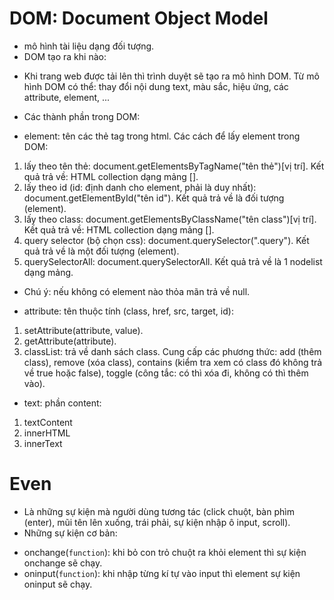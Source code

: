 # DOM: Document Object Model
- mô hình tài liệu dạng đối tượng.
- DOM tạo ra khi nào:
+ Khi trang web được tải lên thì trình duyệt sẽ tạo ra mô hình DOM. Từ mô hình DOM có thể: thay đổi nội dung text, màu sắc, hiệu ứng, các attribute, element, ...
- Các thành phần trong DOM:
+ element: tên các thẻ tag trong html. Các cách để lấy element trong DOM:
1. lấy theo tên thẻ: document.getElementsByTagName("tên thẻ")[vị trí]. Kết quả trả về: HTML collection dạng mảng [].
2. lấy theo id (id: định danh cho element, phải là duy nhất): document.getElementById("tên id"). Kết quả trả về là đối tượng (element).
3. lấy theo class: document.getElementsByClassName("tên class")[vị trí]. Kết quả trả về: HTML collection dạng mảng [].
4. query selector (bộ chọn css): document.querySelector(".query"). Kết quả trả về là một đối tượng (element).
5. querySelectorAll: document.querySelectorAll. Kết quả trả về là 1 nodelist dạng mảng.
+ Chú ý: nếu không có element nào thỏa mãn trả về null.

+ attribute: tên thuộc tính (class, href, src, target, id):
1. setAttribute(attribute, value).
2. getAttribute(attribute).
3. classList: trả về danh sách class. Cung cấp các phương thức: add (thêm class), remove (xóa class), contains (kiểm tra xem có class đó không trả về true hoặc false), toggle (công tắc: có thì xóa đi, không có thì thêm vào).

+ text: phần content:
1. textContent
2. innerHTML
3. innerText

# Even
- Là những sự kiện mà người dùng tương tác (click chuột, bàn phìm (enter), mũi tên lên xuống, trái phải, sự kiện nhập ô input, scroll).
- Những sự kiện cơ bản:
+ onchange(`function`): khi bỏ con trỏ chuột ra khỏi element thì sự kiện onchange sẽ chạy.
+ oninput(`function`): khi nhập từng kí tự vào input thì element sự kiện oninput sẽ chạy.